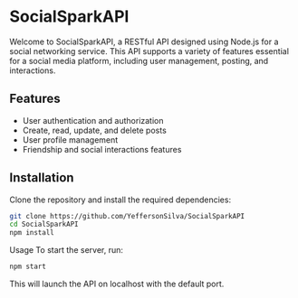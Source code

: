 # SocialSparkAPI

Welcome to SocialSparkAPI, a RESTful API designed using Node.js for a social networking service. This API supports a variety of features essential for a social media platform, including user management, posting, and interactions.

## Features

- User authentication and authorization
- Create, read, update, and delete posts
- User profile management
- Friendship and social interactions features

## Installation

Clone the repository and install the required dependencies:

```bash
git clone https://github.com/YeffersonSilva/SocialSparkAPI
cd SocialSparkAPI
npm install
```
Usage
To start the server, run:
```bash
npm start
```
This will launch the API on localhost with the default port.


